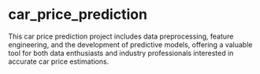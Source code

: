 # car_price_prediction
This car price prediction project includes data preprocessing, feature engineering, and the development of predictive models, offering a valuable tool for both data enthusiasts and industry professionals interested in accurate car price estimations.

